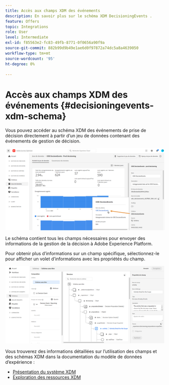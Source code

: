 ```yaml
---
title: Accès aux champs XDM des événements
description: En savoir plus sur le schéma XDM DecisioningEvents .
feature: Offers
topic: Integrations
role: User
level: Intermediate
exl-id: f85563e2-fc83-49fb-8771-0f0656a90f9a
source-git-commit: 882b99d9b49e1ae6d0f97872a74dc5a8a4639050
workflow-type: tm+mt
source-wordcount: '95'
ht-degree: 0%

---
```


# Accès aux champs XDM des événements {#decisioningevents-xdm-schema}

Vous pouvez accéder au schéma XDM des événements de prise de décision directement à partir d’un jeu de données contenant des événements de gestion de décision.

![](../assets/access-schema.png)

Le schéma contient tous les champs nécessaires pour envoyer des informations de la gestion de la décision à Adobe Experience Platform.

Pour obtenir plus d’informations sur un champ spécifique, sélectionnez-le pour afficher un volet d’informations avec les propriétés du champ.

![](../assets/schema-fields.png)

Vous trouverez des informations détaillées sur l’utilisation des champs et des schémas XDM dans la documentation du modèle de données d’expérience :

* [Présentation du système XDM](https://experienceleague.adobe.com/docs/experience-platform/xdm/home.html)
* [Exploration des ressources XDM](https://experienceleague.adobe.com/docs/experience-platform/xdm/ui/explore.html)
